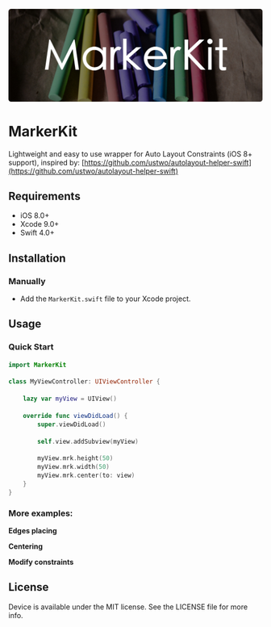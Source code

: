 ![MarkerKit](https://github.com/pchelnikov/MarkerKit/blob/master/Assets/marker-kit.jpg)

# MarkerKit
Lightweight and easy to use wrapper for Auto Layout Constraints (iOS 8+ support), inspired by: [https://github.com/ustwo/autolayout-helper-swift](https://github.com/ustwo/autolayout-helper-swift)

## Requirements

- iOS 8.0+
- Xcode 9.0+
- Swift 4.0+

## Installation

### Manually

- Add the `MarkerKit.swift` file to your Xcode project.

## Usage

### Quick Start

```swift
import MarkerKit

class MyViewController: UIViewController {

    lazy var myView = UIView()

    override func viewDidLoad() {
        super.viewDidLoad()

        self.view.addSubview(myView)
        
        myView.mrk.height(50)
        myView.mrk.width(50)
        myView.mrk.center(to: view)
    }
}
```

### More examples:

**Edges placing**

**Centering**

**Modify constraints**

## License

Device is available under the MIT license. See the LICENSE file for more info.
